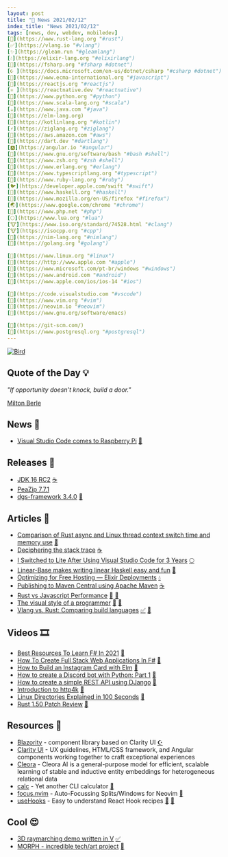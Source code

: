```yaml
---
layout: post
title: "📜 News 2021/02/12"
index_title: "News 2021/02/12"
tags: [news, dev, webdev, mobiledev]
[🦀](https://www.rust-lang.org "#rust")
[✅](https://vlang.io "#vlang")
[✨](https://gleam.run "#gleamlang")
[💧](https://elixir-lang.org "#elixirlang")
[🔷](https://fsharp.org "#fsharp #dotnet")
[☪️ ](https://docs.microsoft.com/en-us/dotnet/csharp "#csharp #dotnet")
[🔶](https://www.ecma-international.org "#javascript")
[🔶](https://reactjs.org "#reactjs")
[⚛️ ](https://reactnative.dev "#reactnative")
[🐍](https://www.python.org "#python")
[💈](https://www.scala-lang.org "#scala")
[☕️](https://www.java.com "#java")
[🔰](https://elm-lang.org)
[🗼](https://kotlinlang.org "#kotlin")
[⚡️](https://ziglang.org "#ziglang")
[🌳](https://aws.amazon.com "#aws")
[🎯](https://dart.dev "#dartlang")
[🅰️](https://angular.io "#angular")
[🐚](https://www.gnu.org/software/bash "#bash #shell")
[🐚](https://www.zsh.org "#zsh #shell")
[📡](https://www.erlang.org "#erlang")
[🔷](https://www.typescriptlang.org "#typescript")
[🔻](https://www.ruby-lang.org "#ruby")
[🐦](https://developer.apple.com/swift "#swift")
[🎩](https://www.haskell.org "#haskell")
[🦊](https://www.mozilla.org/en-US/firefox "#firefox")
[🌏](https://www.google.com/chrome "#chrome")
[🐘](https://www.php.net "#php")
[🌕](https://www.lua.org "#lua")
[🐮](https://www.iso.org/standard/74528.html "#clang")
[🐮](https://isocpp.org "#cpp")
[👑](https://nim-lang.org "#nimlang")
[🌰](https://golang.org "#golang")

[🐧](https://www.linux.org "#linux")
[🍎](https://http://www.apple.com "#apple")
[🦋](https://www.microsoft.com/pt-br/windows "#windows")
[🤖](https://www.android.com "#android")
[📱](https://www.apple.com/ios/ios-14 "#ios")

[📝](https://code.visualstudio.com "#vscode")
[🍃](https://www.vim.org "#vim")
[🍃](https://neovim.io "#neovim")
[🐃](https://www.gnu.org/software/emacs)

[🌴](https://git-scm.com/)
[🐘](https://www.postgresql.org "#postgresql")
---
```


<a href="https://daily-tech-news.github.io/2020/02/12/news.html">
  <img src="https://user-images.githubusercontent.com/430272/98621464-0c5a5080-22e6-11eb-9e00-e63c2d44e443.jpg"
     alt="Bird"
     class="image">
</a>

## Quote of the Day 💡

_"If opportunity doesn’t knock, build a door."_

[Milton Berle](https://en.wikipedia.org/wiki/Milton_Berle)

## News 📰

- [Visual Studio Code comes to Raspberry Pi](https://www.raspberrypi.org/blog/visual-studio-code-comes-to-raspberry-pi/) [📝](https://code.visualstudio.com "#vscode")

## Releases 🥳

- [JDK 16 RC2](https://mail.openjdk.java.net/pipermail/jdk-dev/2021-February/005067.html) [☕️](https://www.java.com "#java")
- [PeaZip 7.7.1](https://www.reddit.com/r/PeaZip/comments/lidq07/peazip_771_released/)
- [dgs-framework 3.4.0](https://github.com/Netflix/dgs-framework/releases/tag/v3.4.0) [🗼](https://kotlinlang.org "#kotlin")

## Articles 📜

- [Comparison of Rust async and Linux thread context switch time and memory use](https://github.com/jimblandy/context-switch) [🦀](https://www.rust-lang.org "#rust")
- [Deciphering the stack trace](https://inside.java/2021/02/12/deciphering-the-stacktrace/) [☕️](https://www.java.com "#java")
- [I Switched to Lite After Using Visual Studio Code for 3 Years](https://medium.com/swlh/i-switched-to-lite-after-using-vscode-for-3-years-16f2fffa6143) [🌕](https://www.lua.org "#lua")
- [Linear-Base makes writing linear Haskell easy and fun](https://www.tweag.io/blog/2021-02-10-linear-base/) [🎩](https://www.haskell.org "#haskell")
- [Optimizing for Free Hosting — Elixir Deployments](https://damonvjanis.medium.com/optimizing-for-free-hosting-elixir-deployments-6bfc119a1f44) [💧](https://elixir-lang.org "#elixirlang")
- [Publishing to Maven Central using Apache Maven](http://andresalmiray.com/publishing-to-maven-central-using-apache-maven/) [☕️](https://www.java.com "#java")
- [Rust vs Javascript Performance](https://cesarvr.io/post/rust-performance/) [🦀](https://www.rust-lang.org "#rust") [🔶](https://www.ecma-international.org "#javascript")
- [The visual style of a programmer](https://felipec.wordpress.com/2021/02/11/visual-style/) [🍃](https://www.vim.org "#vim") [🍃](https://neovim.io "#neovim")
- [Vlang vs. Rust: Comparing build languages](https://blog.logrocket.com/v-lang-vs-rust-comparing-build-languages/) [✅](https://vlang.io "#vlang") [🦀](https://www.rust-lang.org "#rust")

## Videos 🎞

- [Best Resources To Learn F# In 2021](https://www.youtube.com/watch?v=gwEFDUxIveY) [🔷](https://fsharp.org "#fsharp #dotnet")
- [How To Create Full Stack Web Applications In F#](https://www.youtube.com/watch?v=9awyr2g1TNM) [🔷](https://fsharp.org "#fsharp #dotnet")
- [How to Build an Instagram Card with Elm](https://www.youtube.com/watch?v=39QB66h3kGE) [🔰](https://elm-lang.org)
- [How to create a Discord bot with Python: Part 1](https://www.youtube.com/watch?v=XUCITCMSpIk) [🐍](https://www.python.org "#python")
- [How to create a simple REST API using DJango](https://www.youtube.com/watch?v=3DjZzK6IFa0) [🐍](https://www.python.org "#python")
- [Introduction to http4k](https://www.youtube.com/watch?v=FVvn-aFO--Q) [🗼](https://kotlinlang.org "#kotlin")
- [Linux Directories Explained in 100 Seconds](https://www.youtube.com/watch?v=42iQKuQodW4) [🐧](https://www.linux.org "#linux")
- [Rust 1.50 Patch Review](https://www.youtube.com/watch?v=C7BTIdkWreI) [🦀](https://www.rust-lang.org "#rust")

## Resources 🎪

- [Blazority](https://blazority.com/) - component library based on Clarity UI [☪️ ](https://docs.microsoft.com/en-us/dotnet/csharp "#csharp #dotnet")
- [Clarity UI](https://github.com/vmware/clarity) - UX guidelines, HTML/CSS framework, and Angular components working together to craft exceptional experiences
- [Cleora](https://github.com/Synerise/cleora) - Cleora AI is a general-purpose model for efficient, scalable learning of stable and inductive entity embeddings for heterogeneous relational data
- [calc](https://github.com/coriolinus/calc) - Yet another CLI calculator [🦀](https://www.rust-lang.org "#rust")
- [focus.nvim](https://github.com/beauwilliams/focus.nvim) - Auto-Focussing Splits/Windows for Neovim [🍃](https://neovim.io "#neovim")
- [useHooks](https://usehooks.com/) - Easy to understand React Hook recipes [🔶](https://www.ecma-international.org "#javascript") [🔶](https://reactjs.org "#reactjs")

## Cool 😍

- [3D raymarching demo written in V](https://twitter.com/LeahLundqvist/status/1359930363020255233) [✅](https://vlang.io "#vlang")
- [MORPH - incredible tech/art project](https://twitter.com/nburdy/status/1360220925820604419) [🦀](https://www.rust-lang.org "#rust")

